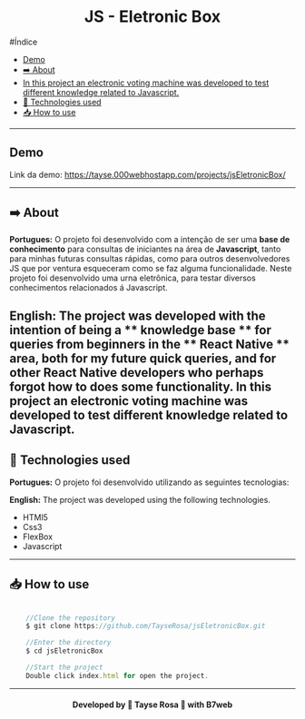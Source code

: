 <h1 align="center"> JS - Eletronic Box </h1>

#Índice
- [Demo](#demo)
- [➡️ About](#️-about)
- [In this project an electronic voting machine was developed to test different knowledge related to Javascript.](#in-this-project-an-electronic-voting-machine-was-developed-to-test-different-knowledge-related-to-javascript)
- [🚀 Technologies used](#-technologies-used)
- [📥 How to use](#-how-to-use)

---

## Demo
Link da demo: https://tayse.000webhostapp.com/projects/jsEletronicBox/

---

## ➡️ About
<b>Portugues:</b>
O projeto foi desenvolvido com a intenção de ser uma **base de conhecimento** para consultas de iniciantes na área de **Javascript**, tanto para minhas futuras consultas rápidas, como para outros desenvolvedores JS que por ventura esqueceram como se faz alguma funcionalidade.
Neste projeto foi desenvolvido uma urna eletrônica, para testar diversos conhecimentos relacionados á Javascript.

<b>English:</b>
The project was developed with the intention of being a ** knowledge base ** for queries from beginners in the ** React Native ** area, both for my future quick queries, and for other React Native developers who perhaps forgot how to does some functionality.
In this project an electronic voting machine was developed to test different knowledge related to Javascript.
---

## 🚀 Technologies used
<b>Portugues:</b>
O projeto foi desenvolvido utilizando as seguintes tecnologias:

<b>English:</b>
The project was developed using the following technologies.

- HTMl5
- Css3
- FlexBox
- Javascript

---

## 📥 How to use
```js

    //Clone the repository
    $ git clone https://github.com/TayseRosa/jsEletronicBox.git

    //Enter the directory 
    $ cd jsEletronicBox

    //Start the project
    Double click index.html for open the project.

``` 

---
<h4 align="center"> Developed by 🚀 Tayse Rosa 🌸 with B7web </h4>
